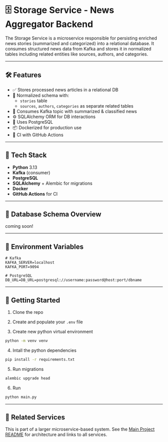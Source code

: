 # 🗄️ Storage Service - News Aggregator Backend

The Storage Service is a microservice responsible for persisting enriched news stories (summarized and categorized) into a relational database. It consumes structured news data from Kafka and stores it in normalized tables including related entities like sources, authors, and categories.

---

## 🛠 Features

- ✅ Stores processed news articles in a relational DB
- 📌 Normalized schema with:
  - `stories` table
  - `sources`, `authors`, `categories` as separate related tables
- 🧵 Consumes Kafka topic with summarized & classified news
- ⚙️ SQLAlchemy ORM for DB interactions
- 🐘 Uses PostgreSQL
- 📦 Dockerized for production use
- 🔁 CI with GitHub Actions

---

## 🧱 Tech Stack

- **Python** 3.13
- **Kafka** (consumer)
- **PostgreSQL**
- **SQLAlchemy** + Alembic for migrations
- **Docker**
- **GitHub Actions** for CI

---

## 🧬 Database Schema Overview

coming soon!

---

## 🔧 Environment Variables

```env
# Kafka
KAFKA_SERVER=localhost
KAFKA_PORT=9094

# PostgreSQL
DB_URL=DB_URL=postgresql://username:password@host:port/dbname
```

---

## 🚀 Getting Started

1. Clone the repo

2. Create and populate your `.env` file

3. Create new python virtual environment

```bash
python -m venv venv
```

4. Intall the python dependencies

```bash
pip install -r requirements.txt
```

5. Run migrations

```bash
alembic upgrade head
```

6. Run

```bash
python main.py
```

---

## 🧱 Related Services

This is part of a larger microservice-based system. See the [Main Project README](https://github.com/Mustapha-Innocer/news-aggregator) for architecture and links to all services.
